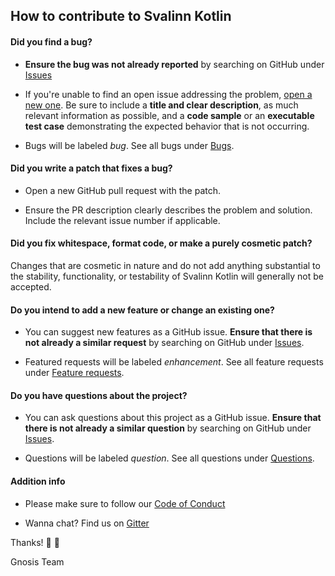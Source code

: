 ## How to contribute to Svalinn Kotlin

#### **Did you find a bug?**

* **Ensure the bug was not already reported**  by searching on GitHub under [Issues][issue_search]

* If you're unable to find an open issue addressing the problem, [open a new one](https://github.com/gnosis/svalinn-kotlin/issues/new). Be sure to include a **title and clear description**, as much relevant information as possible, and a **code sample** or an **executable test case** demonstrating the expected behavior that is not occurring.

* Bugs will be labeled *bug*. See all bugs under [Bugs](https://github.com/gnosis/svalinn-kotlin/labels/bug).

#### **Did you write a patch that fixes a bug?**

* Open a new GitHub pull request with the patch.

* Ensure the PR description clearly describes the problem and solution. Include the relevant issue number if applicable.

#### **Did you fix whitespace, format code, or make a purely cosmetic patch?**

Changes that are cosmetic in nature and do not add anything substantial to the stability, functionality, or testability of Svalinn Kotlin will generally not be accepted.

#### **Do you intend to add a new feature or change an existing one?**

* You can suggest new features as a GitHub issue. **Ensure that there is not already a similar request** by searching on GitHub under [Issues][issue_search].

* Featured requests will be labeled *enhancement*. See all feature requests under [Feature requests](https://github.com/gnosis/svalinn-kotlin/labels/enhancement).

#### **Do you have questions about the project?**

* You can ask questions about this project as a GitHub issue. **Ensure that there is not already a similar question** by searching on GitHub under [Issues][issue_search].

* Questions will be labeled *question*. See all questions under [Questions](https://github.com/gnosis/svalinn-kotlin/labels/question).

#### **Addition info**

* Please make sure to follow our [Code of Conduct](CODE_OF_CONDUCT.md)

* Wanna chat? Find us on [Gitter](https://gitter.im/gnosis/MultiSigWallet)

Thanks! :rocket: :tada:

Gnosis Team

[issue_search]: https://github.com/gnosis/svalinn-kotlin/issues
